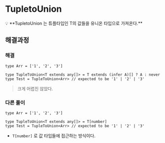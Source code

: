 # TupletoUnion<T>

<aside>
💡 **TupletoUnion<T> 는 튜플타입인 T의 값들을 유니온 타입으로 가져온다.**

</aside>

## 해결과정

### 해결

```tsx
type Arr = ['1', '2', '3']

type TupleToUnion<T extends any[]> = T extends (infer A)[] ? A : never
type Test = TupleToUnion<Arr> // expected to be '1' | '2' | '3'
```

> 크게 어렵진 않았다.
> 

### 다른 풀이

```tsx
type Arr = ['1', '2', '3']

type TupleToUnion<T extends any[]> = T[number]
type Test = TupleToUnion<Arr> // expected to be '1' | '2' | '3'
```

- `T[number]` 로 값 타입들에 접근하는 방식이다.